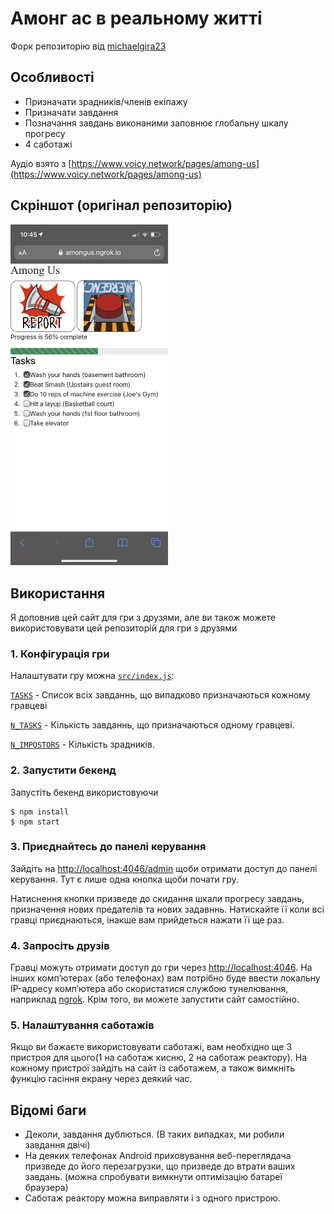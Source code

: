 # Амонг ас в реальному житті

Форк репозиторію від [michaelgira23](https://github.com/michaelgira23/among-us-real-life)

## Особливості

-   Призначати зрадників/членів екіпажу
-   Призначати завдання
-   Позначання завдань виконаними заповнює глобальну шкалу прогресу
-   4 саботажі

Аудіо взято з [https://www.voicy.network/pages/among-us](https://www.voicy.network/pages/among-us)

## Скріншот (оригінал репозиторію)

<img src="media/IMG_0976.PNG" width="50%" />

## Використання

Я доповнив цей сайт для гри з друзями, але ви також можете використовувати цей репозиторій для гри з друзями

### 1. Конфігурація гри

Налаштувати гру можна [`src/index.js`](https://github.com/michaelgira23/among-us-real-life/blob/master/src/index.js):

[`TASKS`](https://github.com/michaelgira23/among-us-real-life/blob/master/src/index.js#L14) - Список всіх завданнь, що випадково призначаються кожному гравцеві

[`N_TASKS`](https://github.com/michaelgira23/among-us-real-life/blob/master/src/index.js#L31) - Кількість завданнь, що призначаються одному гравцеві.

[`N_IMPOSTORS`](https://github.com/michaelgira23/among-us-real-life/blob/master/src/index.js#L32) - Кількість зрадників.

### 2. Запустити бекенд

Запустіть бекенд використовуючи

```
$ npm install
$ npm start
```


### 3. Приєднайтесь до панелі керування

Зайдіть на [http://localhost:4046/admin](http://localhost:4046/admin) щоби отримати доступ до панелі керування. Тут є лише одна кнопка щоби почати гру.

Натиснення кнопки призведе до скидання шкали прогресу завдань, призначення нових предателів та нових задавннь. Натискайте її коли всі гравці приєднаються, інакше вам прийдеться нажати її ще раз.

### 4. Запросіть друзів

Гравці можуть отримати доступ до гри через [http://localhost:4046](http://localhost:4046). На інших комп’ютерах (або телефонах) вам потрібно буде ввести локальну IP-адресу комп’ютера або скористатися службою тунелювання, наприклад [ngrok](https://ngrok.com). Крім того, ви можете запустити сайт самостійно.

### 5. Налаштування саботажів

Якщо ви бажаєте використовувати саботажі, вам необхідно ще 3 пристроя для цього(1 на саботаж кисню, 2 на саботаж реактору). На кожному пристрої зайдіть на сайт із саботажем, а також вимкніть функцію гасіння екрану через деякий час.

## Відомі баги

-   Деколи, завдання дублються. (В таких випадках, ми робили завдання двічі)
-   На деяких телефонах Android приховування веб-переглядача призведе до його перезагрузки, що призведе до втрати ваших завдань. (можна спробувати вимкнути оптимізацію батареї браузера)
-   Саботаж реактору можна виправляти і з одного пристрою.
